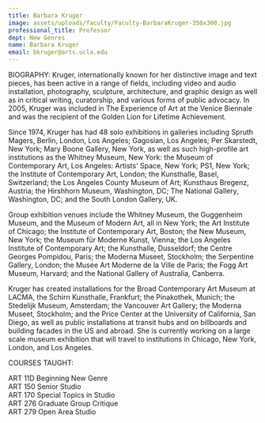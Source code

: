 ```yaml
---
title: Barbara Kruger
image: assets/uploads/faculty/Faculty-BarbaraKruger-350x300.jpg
professional_title: Professor
dept: New Genres
name: Barbara Kruger
email: bkruger@arts.ucla.edu
---
```


BIOGRAPHY:
Kruger, internationally known for her distinctive image and text pieces, has been active in a range of fields, including video and audio installation, photography, sculpture, architecture, and graphic design as well as in critical writing, curatorship, and various forms of public advocacy. In 2005, Kruger was included in The Experience of Art at the Venice Biennale and was the recipient of the Golden Lion for Lifetime Achievement.

Since 1974, Kruger has had 48 solo exhibitions in galleries including Spruth Magers, Berlin, London, Los Angeles; Gagosian, Los Angeles; Per Skarstedt, New York; Mary Boone Gallery, New York, as well as such high-profile art institutions as the Whitney Museum, New York: the Museum of Contemporary Art, Los Angeles: Artists' Space, New York; PS1, New York; the Institute of Contemporary Art, London; the Kunsthalle, Basel, Switzerland; the Los Angeles County Museum of Art; Kunsthaus Bregenz, Austria; the Hirshhorn Museum, Washington, DC; The National Gallery, Washington, DC; and the South London Gallery, UK.

Group exhibition venues include the Whitney Museum, the Guggenheim Museum, and the Museum of Modern Art, all in New York; the Art Institute of Chicago; the Institute of Contemporary Art, Boston; the New Museum, New York; the Museum für Moderne Kunst, Vienna; the Los Angeles Institute of Contemporary Art; the Kunsthalle, Dusseldorf; the Centre Georges Pompidou, Paris; the Moderna Museet, Stockholm; the Serpentine Gallery, London; the Musée Art Moderne de la Ville de Paris; the Fogg Art Museum, Harvard; and the National Gallery of Australia, Canberra.

Kruger has created installations for the Broad Contemporary Art Museum at LACMA, the Schirn Kunsthalle, Frankfurt; the Pinakothek, Munich; the Stedelijk Museum, Amsterdam; the Vancouver Art Gallery; the Moderna Museet, Stockholm; and the Price Center at the University of California, San Diego, as well as public installations at transit hubs and on billboards and building facades in the US and abroad. She is currently working on a large scale museum exhibition that will travel to institutions in Chicago, New York, London, and Los Angeles.

COURSES TAUGHT:
 
ART 11D Beginning New Genre<br>
ART 150 Senior Studio<br>
ART 170 Special Topics in Studio<br>
ART 276 Graduate Group Critique<br>
ART 279 Open Area Studio<br>
